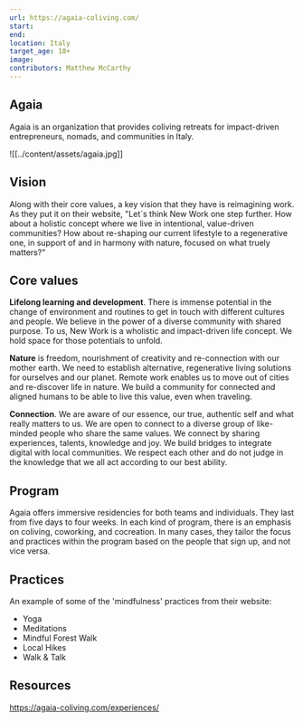 ```yaml
---
url: https://agaia-coliving.com/
start: 
end: 
location: Italy
target_age: 18+
image: 
contributors: Matthew McCarthy
---
```


## Agaia 

Agaia is an organization that provides coliving retreats for impact-driven entrepreneurs, nomads, and communities in Italy.

![[../content/assets/agaia.jpg]]

## Vision  

Along with their core values, a key vision that they have is reimagining work. As they put it on their website, "Let´s think New Work one step further. How about a holistic concept where we live in intentional, value-driven communities? How about re-shaping our current lifestyle to a regenerative one, in support of and in harmony with nature, focused on what truely matters?"

## Core values 

**Lifelong learning and development**. There is immense potential in the change of environment and routines to get in touch with different cultures and people. We believe in the power of a diverse community with shared purpose. To us, New Work is a wholistic and impact-driven life concept. We hold space for those potentials to unfold.

**Nature** is freedom, nourishment of creativity and re-connection with our mother earth. We need to establish alternative, regenerative living solutions for ourselves and our planet. Remote work enables us to move out of cities and re-discover life in nature. We build a community for connected and aligned humans to be able to live this value, even when traveling.

**Connection**. We are aware of our essence, our true, authentic self and what really matters to us. We are open to connect to a diverse group of like-minded people who share the same values. We connect by sharing experiences, talents, knowledge and joy. We build bridges to integrate digital with local communities. We respect each other and do not judge in the knowledge that we all act according to our best ability.
## Program

Agaia offers immersive residencies for both teams and individuals. They last from five days to four  weeks. In each kind of program, there is an emphasis on coliving, coworking, and cocreation. In many cases, they tailor the focus and practices within the program based on the people that sign up, and not vice versa. 
## Practices 

An example of some of the 'mindfulness' practices from their website: 

- Yoga  
- Meditations  
- Mindful Forest Walk  
- Local Hikes  
- Walk & Talk

## Resources 

https://agaia-coliving.com/experiences/